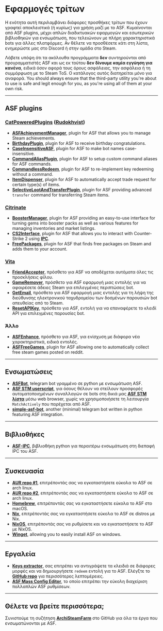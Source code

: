 # Εφαρμογές τρίτων

Η ενότητα αυτή περιλαμβάνει διάφορες προσθήκες τρίτων που έχουν γραφτεί αποκλειστικά (ή κυρίως) για χρήση μαζί με το ASF. Κυμαίνονται από ASF plugins, μέχρι απλών διαδικτυακών εφαρμογών και εσωτερικών βιβλιοθηκών για ενσωμάτωση, που τελειώνουν με πλήρη χαρακτηριστικά bots για άλλες πλατφόρμες. Αν θέλετε να προσθέσετε κάτι στη λίστα, ενημερώστε μας στο Discord ή στην ομάδα στο Steam.

Λάβετε υπόψη ότι τα ακόλουθα προγράμματα **δεν** συντηρούνται από προγραμματιστές ASF και ως εκ τούτου **δεν δίνουμε καμία εγγύηση για κανένα**, ειδικά όσον αφορά τους όρους ασφάλειας, την ασφάλεια ή τη συμμόρφωση με το Steam ToS. Ο κατάλογος αυτός διατηρείται μόνο για αναφορά. You should always ensure that the third-party utility you're about to use is safe and legit enough for you, as you're using all of them at your own risk.

---

## ASF plugins

### **[CatPoweredPlugins](https://github.com/CatPoweredPlugins)** (**[Rudokhvist](https://github.com/Rudokhvist)**)

- **[ASFAchievementManager](https://github.com/CatPoweredPlugins/ASFAchievementManager)**, plugin for ASF that allows you to manage Steam achievements.
- **[BirthdayPlugin](https://github.com/CatPoweredPlugins/BirthdayPlugin)**, plugin for ASF to receive birthday congratulations.
- **[CaseInsensitiveASF](https://github.com/CatPoweredPlugins/CaseInsensitiveASF)**, plugin for ASF to make bot names case-insensitive.
- **[CommandAliasPlugin](https://github.com/CatPoweredPlugins/CommandAliasPlugin)**, plugin for ASF to setup custom command aliases for ASF commands.
- **[CommandlessRedeem](https://github.com/CatPoweredPlugins/CommandlessRedeem)**, plugin for ASF to re-implement key redeeming without a command.
- **[ItemDispenser](https://github.com/CatPoweredPlugins/ItemDispenser)**, plugin for ASF to automatically accept trade request for certain type(s) of items.
- **[SelectiveLootAndTransferPlugin](https://github.com/CatPoweredPlugins/SelectiveLootAndTransferPlugin)**, plugin for ASF providing advanced `transfer` command for transferring Steam items.

### **[Citrinate](https://github.com/Citrinate)**

- **[BoosterManager](https://github.com/Citrinate/BoosterManager)**, plugin for ASF providing an easy-to-use interface for turning gems into booster packs as well as various features for managing inventories and market listings.
- **[CS2Interface](https://github.com/Citrinate/CS2Interface)**, plugin for ASF that allows you to interact with Counter-Strike 2 using **[IPC](https://github.com/JustArchiNET/ArchiSteamFarm/wiki/IPC)**.
- **[FreePackages](https://github.com/Citrinate/FreePackages)**, plugin for ASF that finds free packages on Steam and adds them to your account.

### **[Vita](https://github.com/ezhevita)**

- **[FriendAccepter](https://github.com/ezhevita/FriendAccepter)**, πρόσθετο για ASF να αποδέχεται αυτόματα όλες τις προσκλήσεις φίλου.
- **[GameRemover](https://github.com/ezhevita/GameRemover)**, πρόσθετο για ASF εφαρμογή μιας εντολής για να αφαιρέσετε άδειες Steam για επιλεγμένες περιπτώσεις bot.
- **[GetEmail](https://github.com/ezhevita/GetEmail)**, πρόσθετο για ASF εφαρμογή μιας εντολής για τη λήψη της διεύθυνσης ηλεκτρονικού ταχυδρομείου των δοσμένων παρουσιών bot απευθείας από το Steam.
- **[ResetAPIKey](https://github.com/ezhevita/ResetAPIKey)**, πρόσθετο για ASF, εντολή για να επαναφέρετε το κλειδί API για επιλεγμένες παρουσίες bot.

### Άλλο

- **[ASFEnhance](https://github.com/chr233/ASFEnhance)**, πρόσθετο για ASF, για ενίσχυση με διάφορα νέα χαρακτηριστικά, ειδικά εντολές.
- **[ASFFreeGames](https://github.com/maxisoft/ASFFreeGames)**, plugin for ASF allowing one to automatically collect free steam games posted on reddit.

---

## Ενσωματώσεις

- **[ASFBot](https://github.com/dmcallejo/ASFBot)**, telegram bot γραμμένο σε python με ενσωμάτωση ASF.
- **[ASF STM userscript](https://greasyfork.org/en/scripts/404754-asf-stm)**, για όσους θέλουν να στείλουν προσφορές αυτοματοποιημένων συναλλαγών σε bots στη δικιά μας **[ASF STM λίστα](https://github.com/JustArchiNET/ArchiSteamFarm/wiki/ItemsMatcherPlugin#publiclisting)** μέσω web browser, χωρίς να χρησιμοποιήσετε τη λειτουργία `MatchActively` που παρέχεται από ASF.
- **[simple-asf-bot](https://github.com/deluxghost/simple-asf-bot)**, another (minimal) telegram bot written in python featuring ASF integration.

---

## Βιβλιοθήκες

- **[ASF-IPC](https://github.com/deluxghost/ASF_IPC)**, βιβλιοθήκη python για περαιτέρω ενσωμάτωση στη διεπαφή IPC του ASF.

---

## Συσκευασία

- **[AUR repo #1](https://aur.archlinux.org/packages/asf)**, επιτρέποντάς σας να εγκαταστήσετε εύκολα το ASF σε arch linux.
- **[AUR repo #2](https://aur.archlinux.org/packages/archisteamfarm-bin)**, επιτρέποντάς σας να εγκαταστήσετε εύκολα το ASF σε arch linux.
- **[Homebrew](https://formulae.brew.sh/formula/archi-steam-farm)**, επιτρέποντάς σας να εγκαταστήσετε εύκολα το ASF στο macOS.
- **[Nix](https://search.nixos.org/packages?channel=unstable&show=ArchiSteamFarm&from=0&size=50&sort=relevance&type=packages&query=ArchiSteamFarm)**, επιτρέποντάς σας να εγκαταστήσετε εύκολα το ASF σε distros με Nix.
- **[NixOS](https://search.nixos.org/options?channel=unstable&from=0&size=50&sort=relevance&type=packages&query=ArchiSteamFarm)**, επιτρέποντάς σας να ρυθμίσετε και να εγκαταστήσετε το ASF με NixOS.
- **[Winget](https://github.com/microsoft/winget-pkgs/tree/master/manifests/j/JustArchiNET/ArchiSteamFarm)**, allowing you to easily install ASF on windows.

---

## Εργαλεία

- **[Keys extractor](https://umaim.github.io/SKE)**, σας επιτρέπει να αντιγράψετε τα κλειδιά σε διάφορες μορφές και να δημιουργήσετε `redeem` εντολή για το ASF. Ελέγξτε το **[GitHub repo](https://github.com/PixvIO/SKE)** για περισσότερες λεπτομέρειες.
- **[ASF Mass Config Editor](https://github.com/genesix-eu/ASF_MCE)**, το οποίο επιτρέπει την εύκολη διαχείριση πολλαπλών ASF ρυθμίσεων.

---

## Θέλετε να βρείτε περισσότερα;

Συνιστούμε τη συζήτηση **[ArchiSteamFarm](https://github.com/topics/archisteamfarm)** στο GitHub για όλα τα έργα που ενσωματώνονται με ASF.